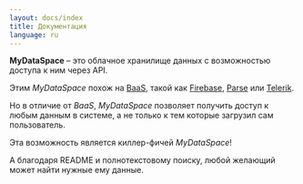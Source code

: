```yaml
---
layout: docs/index
title: Документация
language: ru
---
```

**MyDataSpace** – это облачное хранилище данных с возможностью доступа к ним через API.

Этим *MyDataSpace* похож на [BaaS](http://ru.bmstu.wiki/BaaS_(Backend-as-a-Service)),
такой как [Firebase](https://firebase.google.com), [Parse](https://parseplatform.github.io/) или [Telerik](http://www.telerik.com/platform/backend-services).

Но в отличие от *BaaS*, *MyDataSpace* позволяет получить доступ к любым данным в системе, а не только к тем
которые загрузил сам пользователь.

Эта возможность является киллер-фичей *MyDataSpace*!


А благодаря README и полнотекстовому поиску, любой желающий может найти нужные ему данные.